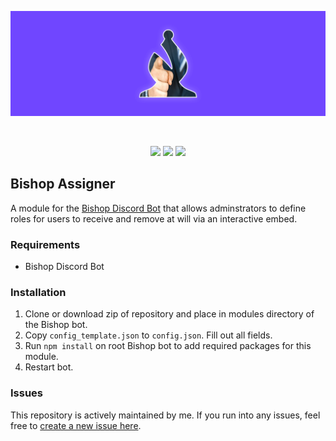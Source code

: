 <div align="center">
	<p>
		<img src="https://raw.githubusercontent.com/alexriley1223/bishop-assigner/main/static/banner.png" alt="Bishop Assigner" />
	</p>
	<br />
	<p>
		<img src="https://img.shields.io/github/license/alexriley1223/bishop-assigner" />
		<img src="https://img.shields.io/github/v/tag/alexriley1223/bishop-assigner"/>
		<img src="https://img.shields.io/badge/Bishop-4.x-7046ff" />
	</p>
</div>

## Bishop Assigner

A module for the [Bishop Discord Bot](https://github.com/alexriley1223/bishop) that allows adminstrators to define roles for users to receive and remove at will via an interactive embed.

### Requirements
- Bishop Discord Bot

### Installation
1. Clone or download zip of repository and place in modules directory of the Bishop bot.
2. Copy `config_template.json` to `config.json`. Fill out all fields.
3. Run `npm install` on root Bishop bot to add required packages for this module.
4. Restart bot.

### Issues
This repository is actively maintained by me. If you run into any issues, feel free to <a href="https://github.com/alexriley1223/bishop-assigner/issues/new">create a new issue here</a>.